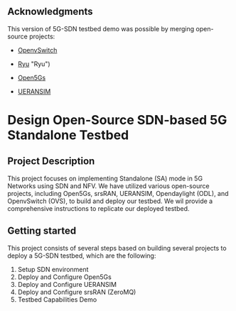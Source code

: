 ## Acknowledgments ##

This version of 5G-SDN testbed demo was possible by merging open-source projects: 

- [OpenvSwitch](https://github.com/openvswitch/ovs "OpenvSwitch")

- [Ryu](https://github.com/faucetsdn/ryu) "Ryu")

- [Open5Gs](https://github.com/open5gs/open5gs "Open5Gs")

- [UERANSIM](https://github.com/aligungr/UERANSIM "UERANSIM")




# Design Open-Source SDN-based 5G Standalone Testbed #

## Project Description ##
This project focuses on implementing Standalone (SA) mode in 5G Networks using SDN and NFV. We have utilized various open-source projects, including Open5Gs, srsRAN, UERANSIM, Opendaylight (ODL), and OpenvSwitch (OVS), to build and deploy our testbed. We wil provide a comprehensive instructions to replicate our deployed testbed. 

## Getting started ##
This project consists of several steps based on building several projects to deploy a 5G-SDN testbed, which are the following: 

1. Setup SDN environment
2. Deploy and Configure Open5Gs
3. Deploy and Configure UERANSIM 
4. Deploy and Configure srsRAN (ZeroMQ) 
5. Testbed Capabilities Demo 
